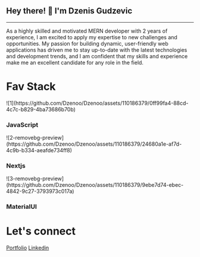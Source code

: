 <h2> Hey there! 👋 I'm Dzenis Gudzevic</h2>
<hr /> 
As a highly skilled and motivated MERN developer with 2 years of experience, I am excited to apply my expertise to new challenges and opportunities. My passion for building dynamic, user-friendly web applications has driven me to stay up-to-date with the latest technologies and development trends, and I am confident that my skills and experience make me an excellent candidate for any role in the field.

<h1> Fav Stack </h1>
<div style={{display: 'flex'}}> 
 ![1](https://github.com/Dzenoo/Dzenoo/assets/110186379/0ff99fa4-88cd-4c7c-b829-4ba73686b70b) 
  <h3>JavaScript</h3>
 ![2-removebg-preview](https://github.com/Dzenoo/Dzenoo/assets/110186379/24680a1e-af7d-4c9b-b334-aeafde734ff8)
  <h3>Nextjs</h3>
 ![3-removebg-preview](https://github.com/Dzenoo/Dzenoo/assets/110186379/9ebe7d74-ebec-4842-9c27-3793973c017a)
  <h3>MaterialUI</h3>
</div>


<h1> Let's connect </h1>

<a href="https://dzenisgudzevic.netlify.app/">Portfolio</a>
<a href="https://www.linkedin.com/in/dzenis-gudzevic-41460b244/">Linkedin</a>



